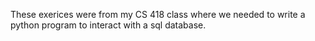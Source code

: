 These exerices were from my CS 418 class where we needed to write a python program to interact with a sql database. 
